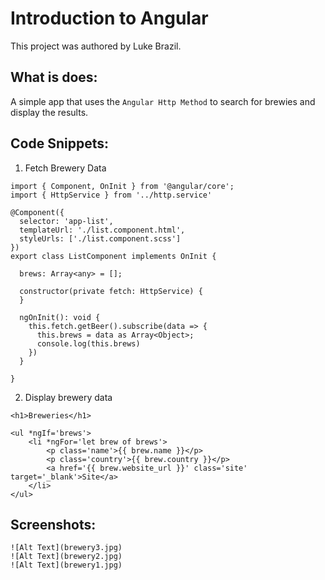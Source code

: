 # Introduction to Angular

This project was authored by Luke Brazil.

## What is does:

A simple app that uses the `Angular Http Method` to search for brewies and display the results.


## Code Snippets:

1) Fetch Brewery Data

```
import { Component, OnInit } from '@angular/core';
import { HttpService } from '../http.service'

@Component({
  selector: 'app-list',
  templateUrl: './list.component.html',
  styleUrls: ['./list.component.scss']
})
export class ListComponent implements OnInit {

  brews: Array<any> = [];

  constructor(private fetch: HttpService) { 
  }

  ngOnInit(): void {
    this.fetch.getBeer().subscribe(data => {
      this.brews = data as Array<Object>;
      console.log(this.brews)
    })
  }

}

```
2) Display brewery data

```
<h1>Breweries</h1>

<ul *ngIf='brews'>
    <li *ngFor='let brew of brews'>
        <p class='name'>{{ brew.name }}</p>
        <p class='country'>{{ brew.country }}</p>
        <a href='{{ brew.website_url }}' class='site' target='_blank'>Site</a>
    </li>
</ul>

```

## Screenshots:

```
![Alt Text](brewery3.jpg)
![Alt Text](brewery2.jpg)
![Alt Text](brewery1.jpg)
```

